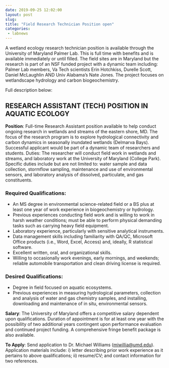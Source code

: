 ```yaml
---
date: 2019-09-25 12:02:00
layout: post
slug: 
title: "Field Research Technician Position open"
categories:
 - labnews
---
```


A wetland ecology research technician position is available through the University of Maryland Palmer Lab. This is full time with benefits and is available immediately or until filled.  The field sites are in Maryland but the research is part of an NSF funded project with a dynamic team including: Palmer Lab members, Va Tech scientists Erin Hotchkiss, Durelle Scott, Daniel McLaughlin AND Univ Alabama’s Nate Jones. The project focuses on wetlandscape hydrology and carbon biogeochemistry.

Full description below:

## RESEARCH ASSISTANT (TECH) POSITION IN AQUATIC ECOLOGY

**Position**: Full-time Research Assistant position available to help conduct ongoing research in wetlands and streams of the eastern shore, MD. The focus of the research program is to explore hydrological connectivity and carbon dynamics in seasonally inundated wetlands (Delmarva Bays). Successful applicant would be part of a dynamic team of researchers and students. 
Duties: The researcher will conduct field work in wetlands and streams, and laboratory work at the University of Maryland (College Park). Specific duties include but are not limited to: water sample and data collection, stormflow sampling, maintenance and use of environmental sensors, and laboratory analysis of dissolved, particulate, and gas constituents. 

### Required Qualifications: 

*	An MS degree in environmental science-related field or a BS plus at least one year of work experience in biogeochemistry or hydrology.
*	Previous experiences conducting field work and is willing to work in harsh weather conditions; must be able to perform physical demanding tasks such as carrying heavy field equipment.
*	Laboratory experience, particularly with sensitive analytical instruments.
*	Data management skills including familiarity with QA/QC, Microsoft Office products (i.e., Word, Excel, Access) and, ideally, R statistical software. 
*	Excellent written, oral, and organizational skills. 
*	Willing to occasionally work evenings, early mornings, and weekends; reliable automobile transportation and clean driving license is required. 

### Desired Qualifications: 

*	Degree in field focused on aquatic ecosystems. 
*	Previous experiences in measuring hydrological parameters, collection and analysis of water and gas chemistry samples, and installing, downloading and maintenance of in situ, environmental sensors. 

**Salary**: The University of Maryland offers a competitive salary dependent upon qualifications. Duration of appointment is for at least one year with the possibility of two additional years contingent upon performance evaluation and continued project funding. A comprehensive fringe benefit package is also available. 

**To Apply**: Send application to Dr. Michael Williams (miwillia@umd.edu). Application materials include: i) letter describing prior work experience as it pertains to above qualifications; ii) resume/CV; and contact information for two references.

